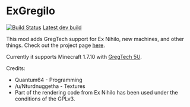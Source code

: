 # ExGregilo

[![Build Status](https://travis-ci.org/Quantum64/ExGregilo.svg?branch=master)](https://travis-ci.org/Quantum64/ExGregilo) [Latest dev build ](https://github.com/Quantum64/ExGregilo/releases/latest)

This mod adds GregTech support for Ex Nihilo, new machines, and other things.  Check out the project page [here](https://minecraft.curseforge.com/projects/exgregilo).


Currently it supports Minecraft 1.7.10 with [GregTech 5U](https://github.com/Blood-Asp/GT5-Unofficial/).


Credits:
- Quantum64 - Programming
- /u/Nturdnuggetha - Textures
- Part of the rendering code from Ex Nihilo has been used under the conditions of the GPLv3.
